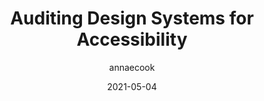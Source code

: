 ---
author: annaecook
date: 2021-05-04
permalink: false
publisher: dequesystems
tags:
  - accessibility
  - design-systems
  - quality
  - auditing
target_url: https://www.deque.com/blog/auditing-design-systems-for-accessibility/
title: Auditing Design Systems for Accessibility
---